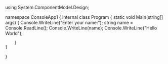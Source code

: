 using System.ComponentModel.Design;

namespace ConsoleApp1
{
    internal class Program
    {
        static void Main(string[] args)
        {
            Console.WriteLine("Enter your name:");
            string name = Console.ReadLine();
            Console.WriteLine(name);
            Console.WriteLine("Hello World");






        }
    }
}
